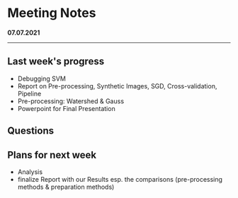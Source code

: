 # Meeting Notes
**07.07.2021**

---

## Last week's progress
- Debugging SVM
- Report on Pre-processing, Synthetic Images, SGD, Cross-validation, Pipeline
- Pre-processing: Watershed & Gauss
- Powerpoint for Final Presentation

## Questions


## Plans for next week
- Analysis
- finalize Report with our Results esp. the comparisons (pre-processing methods & preparation methods)
